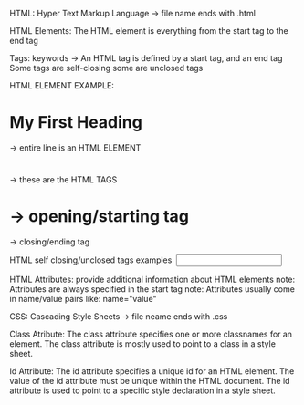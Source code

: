 HTML: Hyper Text Markup Language -> file name ends with .html

HTML Elements: The HTML element is everything from the start tag to the end tag

Tags: keywords -> An HTML tag is defined by a start tag, and an end tag
Some tags are self-closing
some are unclosed tags

HTML ELEMENT EXAMPLE:

<h1>My First Heading</h1> -> entire line is an HTML ELEMENT
<h1></h1> -> these are the HTML TAGS
<h1> -> opening/starting tag
</h1> -> closing/ending tag

HTML self closing/unclosed tags examples
<img />
<input />

<link />
<meta />

HTML Attributes: provide additional information about HTML elements
note: Attributes are always specified in the start tag
note: Attributes usually come in name/value pairs like: name="value"

CSS: Cascading Style Sheets -> file neame ends with .css

Class Atribute: The class attribute specifies one or more classnames for an element. The class attribute is mostly used to point to a class in a style sheet.

Id Attribute: The id attribute specifies a unique id for an HTML element. The value of the id attribute must be unique within the HTML document.
The id attribute is used to point to a specific style declaration in a style sheet.
